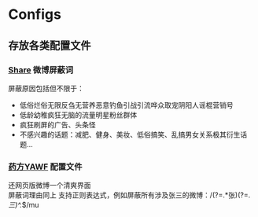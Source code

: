 # Configs

## 存放各类配置文件

### [Share](https://www.coolapk.com/apk/com.hengye.share) 微博屏蔽词
屏蔽原因包括但不限于：   
- 低俗烂俗无限反刍无营养恶意钓鱼引战引流哗众取宠阴阳人谣棍营销号
- 低龄幼稚疯狂无脑的流量明星粉丝群体
- 疯狂刷屏的广告、头条怪
- 不感兴趣的话题：减肥、健身、美妆、低俗搞笑、乱搞男女关系极其衍生话题…



### [药方YAWF](https://tiansh.github.io/yawf/) 配置文件

还网页版微博一个清爽界面   
屏蔽词理由同上
支持正则表达式，例如屏蔽所有涉及张三的微博：/(?=.*张)(?=.*三)^.*$/mu
